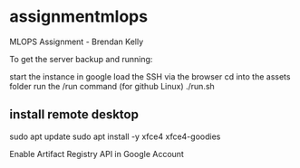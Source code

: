 # assignmentmlops
MLOPS Assignment - Brendan Kelly

To get the server backup and running:

start the instance in google
load the SSH via the browser
cd into the assets folder
run the /run command (for github Linux) ./run.sh


install remote desktop
-------------------------
sudo apt update
sudo apt install -y xfce4 xfce4-goodies

Enable Artifact Registry API in Google Account

